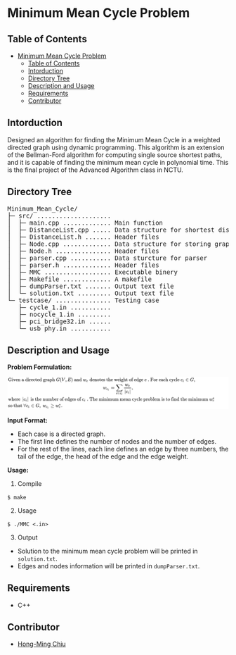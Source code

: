 # Minimum Mean Cycle Problem

## Table of Contents
- [Minimum Mean Cycle Problem](#minimum-mean-cycle-problem)
    - [Table of Contents](#table-of-contents)
    - [Intorduction](#intorduction)
    - [Directory Tree](#directory-tree)
    - [Description and Usage](#description-and-usage)
    - [Requirements](#requirements)
    - [Contributor](#contributor)

## Intorduction
Designed an algorithm for finding the Minimum Mean Cycle in a weighted directed graph using dynamic programming. This algorithm is an extension of the Bellman-Ford algorithm for computing single source shortest paths, and it is capable of finding the minimum mean cycle in polynomial time. This is the final project of the Advanced Algorithm class in NCTU.

## Directory Tree
<pre>
Minimum_Mean_Cycle/
├─ src/ .................... 
│  ├─ main.cpp ............. Main function
│  ├─ DistanceList.cpp ..... Data structure for shortest distance
│  ├─ DistanceList.h ....... Header files
│  ├─ Node.cpp ............. Data structure for storing graph's nodes and edges
│  ├─ Node.h ............... Header files
│  ├─ parser.cpp ........... Data sturcture for parser
│  ├─ parser.h ............. Header files
│  ├─ MMC .................. Executable binery
│  ├─ Makefile ............. A makefile
│  ├─ dumpParser.txt ....... Output text file
│  └─ solution.txt ......... Output text file
└─ testcase/ ............... Testing case
   ├─ cycle_1.in ........... 
   ├─ nocycle_1.in ......... 
   ├─ pci_bridge32.in ...... 
   └─ usb_phy.in ........... 
</pre>

## Description and Usage
**Problem Formulation:**
<!-- $$
\begin{aligned} 
    &\text{Given a directed graph}\ G(V,E)\ \text{and}\ w_e\ \text{denotes the weight of edge}\ e\ \text{. For each cycle}\ c_i \in G, \\
    &\qquad\qquad\qquad\qquad\qquad\qquad\qquad\qquad\qquad\qquad 
     w_{c_i}=\sum_{e\in c_i} \frac{w_e}{\left|c_i\right|},   \qquad\qquad\qquad\qquad\qquad\qquad\qquad\qquad\qquad\qquad \\
    &\text{where}\ \left|c_i\right|\ \text{is the number of edges of}\ c_i\ \text{. The minimum mean cycle problem is to find the minimum}\ w_c^* \\
    &\text{so that}\ \forall c_i \in G,\ w_{c_i}\geq w_c^*.
\end{aligned}
$$  -->

<img src="problem_formulation.svg"/>

**Input Format:**
- Each case is a directed graph.
- The first line defines the number of nodes and the number of edges.
- For the rest of the lines, each line defines an edge by three numbers, the tail of the edge, the head of the edge and the edge weight.

**Usage:**

1. Compile
```
$ make
```
2. Usage
```
$ ./MMC <.in>
```
3. Output
- Solution to the minimum mean cycle problem will be printed in `solution.txt`.
- Edges and nodes information will be printed in `dumpParser.txt`.

## Requirements
- C++

## Contributor
- [Hong-Ming Chiu](https://hong-ming.github.io/)